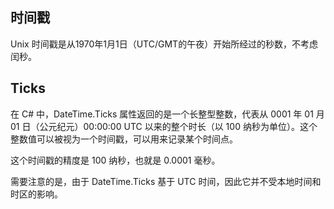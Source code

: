 ## 时间戳
Unix 时间戳是从1970年1月1日（UTC/GMT的午夜）开始所经过的秒数，不考虑闰秒。

## Ticks
在 C# 中，DateTime.Ticks 属性返回的是一个长整型整数，代表从 0001 年 01 月 01 日（公元纪元）00:00:00 UTC 以来的整个时长（以 100 纳秒为单位）。这个整数值可以被视为一个时间戳，可以用来记录某个时间点。

这个时间戳的精度是 100 纳秒，也就是 0.0001 毫秒。

需要注意的是，由于 DateTime.Ticks 基于 UTC 时间，因此它并不受本地时间和时区的影响。